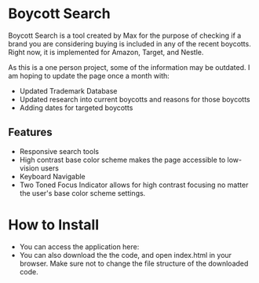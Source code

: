 ﻿# Boycott Search
Boycott Search is a tool created by Max for the purpose of checking if a brand you are considering buying is included in any of the recent boycotts.  Right now, it is implemented for Amazon, Target, and Nestle.  

As this is a one person project, some of the information may be outdated.  I am hoping to update the page once a month with: 

 - Updated Trademark Database
 - Updated research into current boycotts and reasons for those boycotts
 - Adding dates for targeted boycotts

## Features

 - Responsive search tools
 - High contrast base color scheme makes the page accessible to low-vision users
 - Keyboard Navigable
 - Two Toned Focus Indicator allows for high contrast focusing no matter the user's base color scheme settings. 

# How to Install
- You can access the application here: 
- You can also download the the code, and open index.html in your browser.  Make sure not to change the file structure of the downloaded code. 



